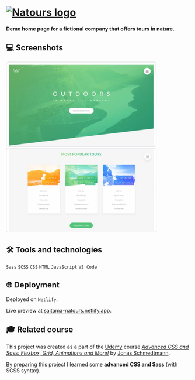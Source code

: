 # [<img src="img/logo-green-small-2x.png" alt="Natours logo">](https://saitama-natours.netlify.app/ 'Live preview')

**Demo home page for a fictional company that offers tours in nature.**

## 💻 Screenshots
[<img src="natours-screenshot-01.webp" alt="Screenshot #1 of the Natours website" width="412px">](https://saitama-natours.netlify.app/ 'Live preview')
[<img src="natours-screenshot-04.webp" alt="Screenshot #2 of the Natours website" width="412px">](https://saitama-natours.netlify.app/ 'Live preview')

## 🛠️ Tools and technologies
`Sass` `SCSS` `CSS` `HTML` `JavaScript` `VS Code`

## 🌐 Deployment
Deployed on `Netlify`.

Live preview at [saitama-natours.netlify.app](https://saitama-natours.netlify.app/).

## 🎓 Related course
This project was created as a part of the [Udemy](https://www.udemy.com/ 'Udemy') course [_Advanced CSS and Sass: Flexbox, Grid, Animations and More!_](https://www.udemy.com/course/advanced-css-and-sass/ 'See this course on Udemy') by [Jonas Schmedtmann](https://twitter.com/jonasschmedtman 'Jonas Schmedtmann on Twitter').

By preparing this project I learned some **advanced CSS and Sass** (with SCSS syntax).

